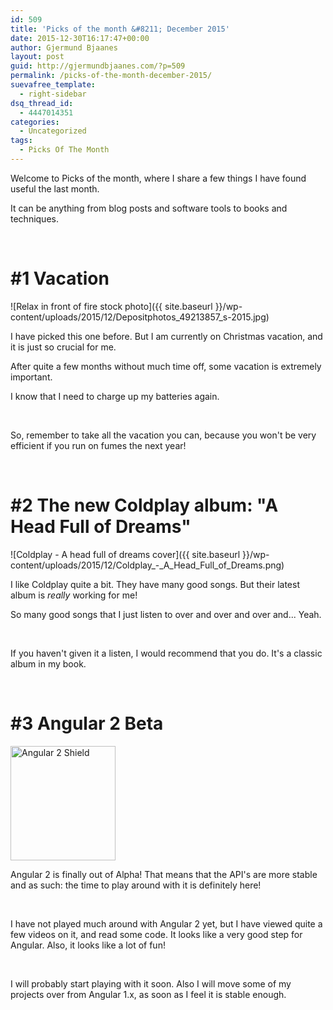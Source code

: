 ```yaml
---
id: 509
title: 'Picks of the month &#8211; December 2015'
date: 2015-12-30T16:17:47+00:00
author: Gjermund Bjaanes
layout: post
guid: http://gjermundbjaanes.com/?p=509
permalink: /picks-of-the-month-december-2015/
suevafree_template:
  - right-sidebar
dsq_thread_id:
  - 4447014351
categories:
  - Uncategorized
tags:
  - Picks Of The Month
---
```

Welcome to Picks of the month, where I share a few things I have found useful the last month.

It can be anything from blog posts and software tools to books and techniques.

<!--more-->
&nbsp;

# #1 Vacation

![Relax in front of fire stock photo]({{ site.baseurl }}/wp-content/uploads/2015/12/Depositphotos_49213857_s-2015.jpg)

I have picked this one before. But I am currently on Christmas vacation, and it is just so crucial for me.

After quite a few months without much time off, some vacation is extremely important.

I know that I need to charge up my batteries again.

&nbsp;

So, remember to take all the vacation you can, because you won't be very efficient if you run on fumes the next year!

&nbsp;

# #2 The new Coldplay album: "A Head Full of Dreams"

![Coldplay - A head full of dreams cover]({{ site.baseurl }}/wp-content/uploads/2015/12/Coldplay_-_A_Head_Full_of_Dreams.png)

I like Coldplay quite a bit. They have many good songs. But their latest album is _really_ working for me!

So many good songs that I just listen to over and over and over and... Yeah.

&nbsp;

If you haven't given it a listen, I would recommend that you do. It's a classic album in my book.

&nbsp;

# #3 Angular 2 Beta

<a href="http://gjermundbjaanes.com/wp-content/uploads/2015/12/shield-large.png" rel="attachment wp-att-513"><img class="alignnone  wp-image-513" src="http://gjermundbjaanes.com/wp-content/uploads/2015/12/shield-large.png" alt="Angular 2 Shield" width="168" height="183" /></a>

Angular 2 is finally out of Alpha! That means that the API's are more stable and as such: the time to play around with it is definitely here!

&nbsp;

I have not played much around with Angular 2 yet, but I have viewed quite a few videos on it, and read some code. It looks like a very good step for Angular. Also, it looks like a lot of fun!

&nbsp;

I will probably start playing with it soon. Also I will move some of my projects over from Angular 1.x, as soon as I feel it is stable enough.
